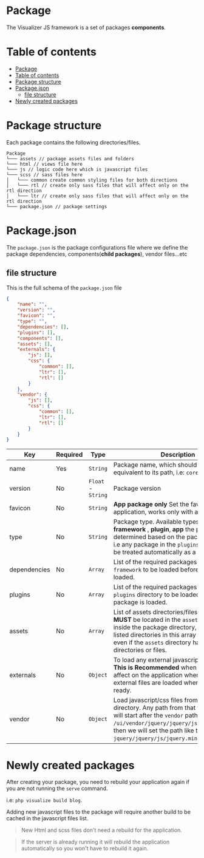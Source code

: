 # Package
The Visualizer JS framework is a set of packages **components**.

# Table of contents
- [Package](#package)
- [Table of contents](#table-of-contents)
- [Package structure](#package-structure)
- [Package.json](#packagejson)
    - [file structure](#file-structure)
- [Newly created packages](#newly-created-packages)

# Package structure

Each package contains the following directories/files.


```
Package
└─── assets // package assets files and folders
└─── html // views file here
└─── js // logic code here which is javascript files
└─── scss // sass files here
│   └─── common create common styling files for both directions
│   └─── rtl // create only sass files that will affect only on the rtl direction
│   └─── ltr // create only sass files that will affect only on the rtl direction
└─── package.json // package settings
```

# Package.json
The `package.json` is the package configurations file where we define the package dependencies, components(**child packages**), vendor files...etc

## file structure
This is the full schema of the `package.json` file 

```json
{
    "name": "",
    "version": "",
    "favicon": "",
    "type": "",
    "dependencies": [],
    "plugins": [],
    "components": [],
    "assets": [],
    "externals": {
        "js": [],
        "css": {
            "common": [],
            "ltr": [],
            "rtl": []
        }
    },
    "vendor": {
        "js": [],
        "css": {
            "common": [],
            "ltr": [],
            "rtl": []
        }
    }
}
```

| Key | Required | Type | Description |
|---|---|---|---|
| name | Yes | `String` | Package name, which should be the equivalent to its path, i.e: `core/views`  |
| version | No | `Float` - `String`  | Package version |
| favicon | No | `String` | **App package only** Set the favicon of the application, works only with apps. |
| type | No | `String` | Package type. Available types are: **framework** , **plugin**, **app** the package type is determined based on the package location, i.e any package in the `plugins` directory will be treated automatically as a **plugin** type.  |
| dependencies | No | `Array` | List of the required packages from the `framework` to be loaded before the package is loaded. |
| plugins | No | `Array` | List of the required packages from the `plugins` directory to be loaded before the package is loaded. |
| assets | No | `Array` | List of assets directories/files where are **MUST** be located in the `assets` directory inside the package directory, **Note**: only the listed directories in this array will be copied even if the `assets` directory has more directories or files. |
| externals | No | `Object` | To load any external javascript or css files. **This is Recommended** when the files won't affect on the application when it starts. The external files are loaded when the app is ready. |
| vendor | No | `Object` | Load javascript/css files from the `vendor` directory. Any path from that will be loaded will start after the `vendor` path. i.e: to load `/ui/vendor/jquery/jquery/js/jquery.min.js`, then we will set the path like this: `jquery/jquery/js/jquery.min.js`. |

# Newly created packages

After creating your package, you need to rebuild your application again if you are not running the `serve` command.

i.e: `php visualize build blog`.

Adding new javascript files to the package will require another build to be cached in the javascript files list.

> New Html and scss files don't need a rebuild for the application.

> If the server is already running it will rebuild the application automatically so you won't have to rebuild it again.
